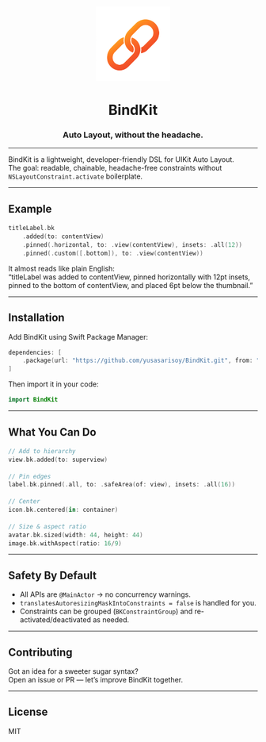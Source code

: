 <p align="center">
  <img src="Assets/BindKit.png" alt="BindKit Logo" width="150">
  <h1 align="center">BindKit</h1>
  <h3 align="center">Auto Layout, without the headache.</h3>
</p>

---

BindKit is a lightweight, developer-friendly DSL for UIKit Auto Layout.  
The goal: readable, chainable, headache-free constraints without `NSLayoutConstraint.activate` boilerplate.

---

## Example

```swift
titleLabel.bk
    .added(to: contentView)
    .pinned(.horizontal, to: .view(contentView), insets: .all(12))
    .pinned(.custom([.bottom]), to: .view(contentView))
```

It almost reads like plain English:  
“titleLabel was added to contentView, pinned horizontally with 12pt insets,  
pinned to the bottom of contentView, and placed 6pt below the thumbnail.”

---

## Installation

Add BindKit using Swift Package Manager:

```swift
dependencies: [
    .package(url: "https://github.com/yusasarisoy/BindKit.git", from: "1.0.0")
]
```

Then import it in your code:

```swift
import BindKit
```
---

## What You Can Do

```swift
// Add to hierarchy
view.bk.added(to: superview)

// Pin edges
label.bk.pinned(.all, to: .safeArea(of: view), insets: .all(16))

// Center
icon.bk.centered(in: container)

// Size & aspect ratio
avatar.bk.sized(width: 44, height: 44)
image.bk.withAspect(ratio: 16/9)
```

---

## Safety By Default

- All APIs are `@MainActor` → no concurrency warnings.  
- `translatesAutoresizingMaskIntoConstraints = false` is handled for you.  
- Constraints can be grouped (`BKConstraintGroup`) and re-activated/deactivated as needed.  

---

## Contributing

Got an idea for a sweeter sugar syntax?  
Open an issue or PR — let’s improve BindKit together.

---

## License

MIT
